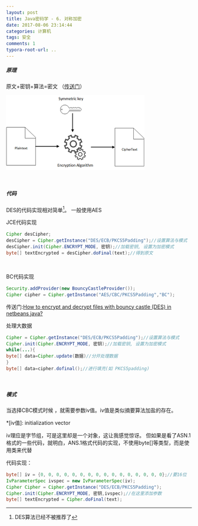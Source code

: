```yaml
---
layout: post
title: Java密码学 - 6. 对称加密
date: 2017-08-06 23:14:44
categories: 计算机
tags: 安全 
comments: 1
typora-root-url: ..
---
```




##### 原理

原文+密钥+算法=密文 （[传送门](https://docs.aws.amazon.com/zh_cn/kms/latest/developerguide/crypto_overview.html)）

![Image result for Symmetric-key algorithm](/assets/blog_res/Symmetric_Key_Encryption_sm.png)

<br>

##### 代码

DES的代码实现相对简单[^1]。 一般使用AES

[^1]: DES算法已经不被推荐了

JCE代码实现

```java
Cipher desCipher;
desCipher = Cipher.getInstance("DES/ECB/PKCS5Padding");//设置算法与模式
desCipher.init(Cipher.ENCRYPT_MODE, 密钥);//加载密钥, 设置为加密模式
byte[] textEncrypted = desCipher.doFinal(text);//得到原文
```

<br>

BC代码实现

```java
Security.addProvider(new BouncyCastleProvider());
Cipher cipher = Cipher.getInstance("AES/CBC/PKCS5Padding","BC");
```

传送门:[How to encrypt and decrypt files with bouncy castle (DES) in netbeans java?](https://stackoverflow.com/questions/20452880/how-to-encrypt-and-decrypt-files-with-bouncy-castle-des-in-netbeans-java) 

处理大数据


```java
Cipher = Cipher.getInstance("DES/ECB/PKCS5Padding");//设置算法与模式
Cipher.init(Cipher.ENCRYPT_MODE, 密钥);//加载密钥, 设置为加密模式
while(...){
byte[] data=Cipher.update(数据)//分开处理数据
}
byte[] data=cipher.dofinal();//进行填充(如 PKCS5padding)
```

<br>

##### 模式

当选择CBC模式时候 ，就需要参数iv值。iv值是类似摘要算法加盐的存在。

*[iv值]:  initialization vector 

iv理应是字节组，可是这里却是一个对象，这让我感觉惊讶。 但如果是看了ASN.1格式的一些代码，就明白，ANS.1格式代码的实现，不使用byte[]等类型，而是使用类来代替

代码实现：

```java
byte[] iv = {0, 0, 0, 0, 0, 0, 0, 0, 0, 0, 0, 0, 0, 0, 0, 0};//要16位
IvParameterSpec ivspec = new IvParameterSpec(iv);
Cipher Cipher = Cipher.getInstance("DES/ECB/PKCS5Padding");
Cipher.init(Cipher.ENCRYPT_MODE, 密钥,ivspec);//在这里添加参数
byte[] textEncrypted = Cipher.doFinal(text);
```